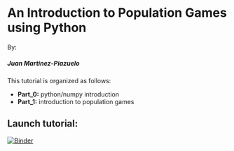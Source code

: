# An Introduction to Population Games using Python
By: 
##### Juan Martinez-Piazuelo

This tutorial is organized as follows:
* **Part_0:** python/numpy introduction
* **Part_1:** introduction to population games

## Launch tutorial:
[![Binder](https://mybinder.org/badge_logo.svg)](https://mybinder.org/v2/gh/Martinez-Piazuelo/population_games/HEAD)
